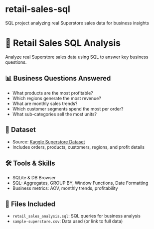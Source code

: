 # retail-sales-sql
SQL project analyzing real Superstore sales data for business insights

# 🛒 Retail Sales SQL Analysis

Analyze real Superstore sales data using SQL to answer key business questions.

## 📊 Business Questions Answered
- What products are the most profitable?
- Which regions generate the most revenue?
- What are monthly sales trends?
- Which customer segments spend the most per order?
- What sub-categories sell the most units?

## 💾 Dataset
- Source: [Kaggle Superstore Dataset](https://www.kaggle.com/datasets/vivek468/superstore-dataset-final)
- Includes orders, products, customers, regions, and profit details

## 🛠 Tools & Skills
- SQLite & DB Browser
- SQL: Aggregates, GROUP BY, Window Functions, Date Formatting
- Business metrics: AOV, monthly trends, profitability

## 📁 Files Included
- `retail_sales_analysis.sql`: SQL queries for business analysis
- `sample-superstore.csv`: Data used (or link to full data)

